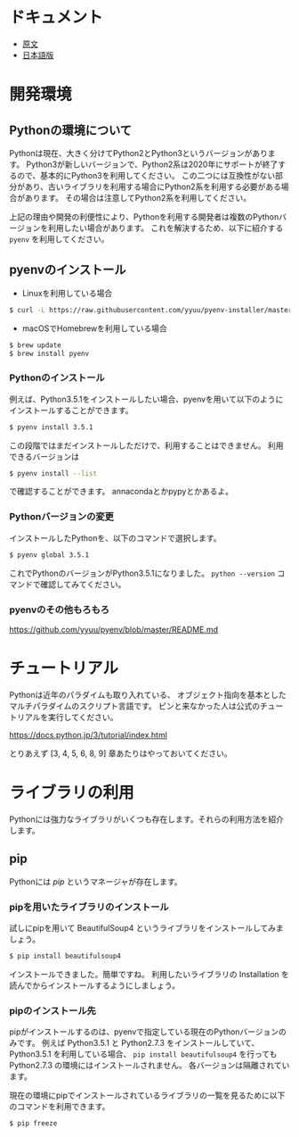 ドキュメント
========

- [原文](https://docs.python.org/3/)
- [日本語版](https://docs.python.jp/3/)


開発環境
========

Pythonの環境について
--------
Pythonは現在、大きく分けてPython2とPython3というバージョンがあります。
Python3が新しいバージョンで、Python2系は2020年にサポートが終了するので、基本的にPython3を利用してください。
この二つには互換性がない部分があり、古いライブラリを利用する場合にPython2系を利用する必要がある場合があります。
その場合は注意してPython2系を利用してください。

上記の理由や開発の利便性により、Pythonを利用する開発者は複数のPythonバージョンを利用したい場合があります。
これを解決するため、以下に紹介する `pyenv` を利用してください。

pyenvのインストール
--------

- Linuxを利用している場合

```sh
$ curl -L https://raw.githubusercontent.com/yyuu/pyenv-installer/master/bin/pyenv-installer | bash
```

- macOSでHomebrewを利用している場合

```sh
$ brew update
$ brew install pyenv
```

### Pythonのインストール
例えば、Python3.5.1をインストールしたい場合、pyenvを用いて以下のようにインストールすることができます。

```sh
$ pyenv install 3.5.1
```

この段階ではまだインストールしただけで、利用することはできません。
利用できるバージョンは

```sh
$ pyenv install --list
```

で確認することができます。
annacondaとかpypyとかあるよ。

### Pythonバージョンの変更
インストールしたPythonを、以下のコマンドで選択します。

```sh
$ pyenv global 3.5.1
```

これでPythonのバージョンがPython3.5.1になりました。
`python --version` コマンドで確認してみてください。

### pyenvのその他もろもろ
https://github.com/yyuu/pyenv/blob/master/README.md


チュートリアル
========
Pythonは近年のパラダイムも取り入れている、
オブジェクト指向を基本としたマルチパラダイムのスクリプト言語です。
ピンと来なかった人は公式のチュートリアルを実行してください。

https://docs.python.jp/3/tutorial/index.html

とりあえず [3, 4, 5, 6, 8, 9] 章あたりはやっておいてください。


ライブラリの利用
========
Pythonには強力なライブラリがいくつも存在します。それらの利用方法を紹介します。

pip
--------
Pythonには *pip* というマネージャが存在します。

### pipを用いたライブラリのインストール
試しにpipを用いて BeautifulSoup4 というライブラリをインストールしてみましょう。

```sh
$ pip install beautifulsoup4
```

インストールできました。簡単ですね。
利用したいライブラリの Installation を読んでからインストールするようにしましょう。

### pipのインストール先
pipがインストールするのは、pyenvで指定している現在のPythonバージョンのみです。
例えば Python3.5.1 と Python2.7.3 をインストールしていて、 Python3.5.1 を利用している場合、 `pip install beautifulsoup4` を行っても Python2.7.3 の環境にはインストールされません。
各バージョンは隔離されています。

現在の環境にpipでインストールされているライブラリの一覧を見るために以下のコマンドを利用できます。

```sh
$ pip freeze
```
